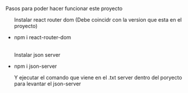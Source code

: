 Pasos para poder hacer funcionar este proyecto

<ul>
  <p>Instalar react router dom (Debe coincidr con la version que esta en el proyecto)</p>
  <li>npm i react-router-dom</li>
  <br>
  <p>Instalar json server</p>
  <li>npm i json-server</li>
  <p>Y ejecutar el comando que viene en el .txt server dentro del poryecto para levantar el json-server</p>
</ul>
